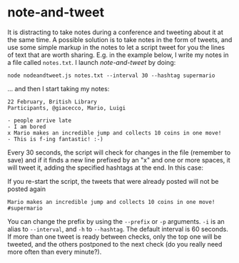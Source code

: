 note-and-tweet
==============

It is distracting to take notes during a conference and tweeting about it at the same time. A possible solution is to take notes in the form of tweets, and use some simple markup in the notes to let a script tweet for you the lines of text that are worth sharing. E.g. in the example below, I write my notes in a file called ```notes.txt```. I launch *note-and-tweet* by doing:

```
node nodeandtweet.js notes.txt --interval 30 --hashtag supermario
```

... and then I start taking my notes:

```
22 February, British Library
Participants, @giacecco, Mario, Luigi

- people arrive late
- I am bored
x Mario makes an incredible jump and collects 10 coins in one move!
- This is f-ing fantastic! :-)
```

Every 30 seconds, the script will check for changes in the file (remember to save) and if it finds a new line prefixed by an "x" and one or more spaces, it will tweet it, adding the specified hashtags at the end. In this case:

If you re-start the script, the tweets that were already posted will not be posted again

```
Mario makes an incredible jump and collects 10 coins in one move! #supermario
```

You can change the prefix by using the ```--prefix``` or ```-p``` arguments. ```-i``` is an alias to ```--interval```, and ```-h``` to ```--hashtag```. The default interval is 60 seconds. If more than one tweet is ready between checks, only the top one will be tweeted, and the others postponed to the next check (do you really need more often than every minute?).
